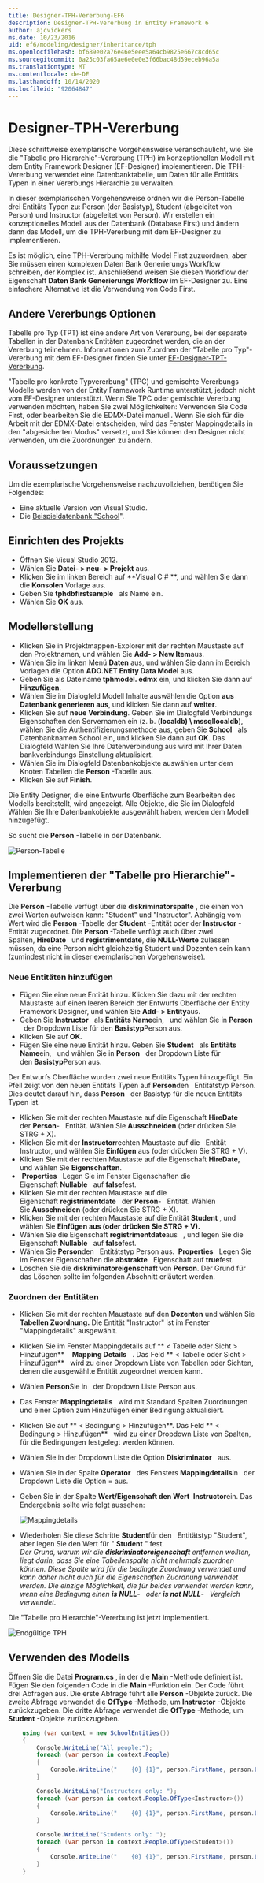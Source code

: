 ```yaml
---
title: Designer-TPH-Vererbung-EF6
description: Designer-TPH-Vererbung in Entity Framework 6
author: ajcvickers
ms.date: 10/23/2016
uid: ef6/modeling/designer/inheritance/tph
ms.openlocfilehash: bf689e02a76e46e5eee5a64cb9825e667c8cd65c
ms.sourcegitcommit: 0a25c03fa65ae6e0e0e3f66bac48d59eceb96a5a
ms.translationtype: MT
ms.contentlocale: de-DE
ms.lasthandoff: 10/14/2020
ms.locfileid: "92064847"
---
```

# <a name="designer-tph-inheritance"></a>Designer-TPH-Vererbung
Diese schrittweise exemplarische Vorgehensweise veranschaulicht, wie Sie die "Tabelle pro Hierarchie"-Vererbung (TPH) im konzeptionellen Modell mit dem Entity Framework Designer (EF-Designer) implementieren. Die TPH-Vererbung verwendet eine Datenbanktabelle, um Daten für alle Entitäts Typen in einer Vererbungs Hierarchie zu verwalten.

In dieser exemplarischen Vorgehensweise ordnen wir die Person-Tabelle drei Entitäts Typen zu: Person (der Basistyp), Student (abgeleitet von Person) und Instructor (abgeleitet von Person). Wir erstellen ein konzeptionelles Modell aus der Datenbank (Database First) und ändern dann das Modell, um die TPH-Vererbung mit dem EF-Designer zu implementieren.

Es ist möglich, eine TPH-Vererbung mithilfe Model First zuzuordnen, aber Sie müssen einen komplexen Daten Bank Generierungs Workflow schreiben, der Komplex ist. Anschließend weisen Sie diesen Workflow der Eigenschaft **Daten Bank Generierungs Workflow** im EF-Designer zu. Eine einfachere Alternative ist die Verwendung von Code First.

## <a name="other-inheritance-options"></a>Andere Vererbungs Optionen

Tabelle pro Typ (TPT) ist eine andere Art von Vererbung, bei der separate Tabellen in der Datenbank Entitäten zugeordnet werden, die an der Vererbung teilnehmen. Informationen zum Zuordnen der "Tabelle pro Typ"-Vererbung mit dem EF-Designer finden Sie unter [EF-Designer-TPT-Vererbung](xref:ef6/modeling/designer/inheritance/tpt).

"Tabelle pro konkrete Typvererbung" (TPC) und gemischte Vererbungs Modelle werden von der Entity Framework Runtime unterstützt, jedoch nicht vom EF-Designer unterstützt. Wenn Sie TPC oder gemischte Vererbung verwenden möchten, haben Sie zwei Möglichkeiten: Verwenden Sie Code First, oder bearbeiten Sie die EDMX-Datei manuell. Wenn Sie sich für die Arbeit mit der EDMX-Datei entscheiden, wird das Fenster Mappingdetails in den "abgesicherten Modus" versetzt, und Sie können den Designer nicht verwenden, um die Zuordnungen zu ändern.

## <a name="prerequisites"></a>Voraussetzungen

Um die exemplarische Vorgehensweise nachzuvollziehen, benötigen Sie Folgendes:

- Eine aktuelle Version von Visual Studio.
- Die [Beispieldatenbank "School](xref:ef6/resources/school-database)".

## <a name="set-up-the-project"></a>Einrichten des Projekts

-   Öffnen Sie Visual Studio 2012.
-   Wählen Sie **Datei- &gt; neu- &gt; Projekt** aus.
-   Klicken Sie im linken Bereich auf **Visual C \# **, und wählen Sie dann die **Konsolen** Vorlage aus.
-   Geben Sie **tphdbfirstsample**   als Name ein.
-   Wählen Sie **OK** aus.

## <a name="create-a-model"></a>Modellerstellung

-   Klicken Sie in Projektmappen-Explorer mit der rechten Maustaste auf den Projektnamen, und wählen Sie **Add- &gt; New Item**aus.
-   Wählen Sie im linken Menü **Daten** aus, und wählen Sie dann im Bereich Vorlagen die Option **ADO.NET Entity Data Model** aus.
-   Geben Sie als Dateiname **tphmodel. edmx** ein, und klicken Sie dann auf **Hinzufügen**.
-   Wählen Sie im Dialogfeld Modell Inhalte auswählen die Option **aus Datenbank generieren aus**, und klicken Sie dann auf **weiter**.
-   Klicken Sie auf **neue Verbindung**.
    Geben Sie im Dialogfeld Verbindungs Eigenschaften den Servernamen ein (z. b. **(localdb) \\ mssqllocaldb**), wählen Sie die Authentifizierungsmethode aus, geben Sie **School**   als Datenbanknamen School ein, und klicken Sie dann auf **OK**.
    Das Dialogfeld Wählen Sie Ihre Datenverbindung aus wird mit Ihrer Daten bankverbindungs Einstellung aktualisiert.
-   Wählen Sie im Dialogfeld Datenbankobjekte auswählen unter dem Knoten Tabellen die **Person** -Tabelle aus.
-   Klicken Sie auf **Finish**.

Die Entity Designer, die eine Entwurfs Oberfläche zum Bearbeiten des Modells bereitstellt, wird angezeigt. Alle Objekte, die Sie im Dialogfeld Wählen Sie Ihre Datenbankobjekte ausgewählt haben, werden dem Modell hinzugefügt.

So sucht die **Person** -Tabelle in der Datenbank.

![Person-Tabelle](~/ef6/media/persontable.png) 

## <a name="implement-table-per-hierarchy-inheritance"></a>Implementieren der "Tabelle pro Hierarchie"-Vererbung

Die **Person** -Tabelle verfügt über die **diskriminatorspalte** , die einen von zwei Werten aufweisen kann: "Student" und "Instructor". Abhängig vom Wert wird die **Person** -Tabelle der **Student** -Entität oder der **Instructor** -Entität zugeordnet. Die **Person** -Tabelle verfügt auch über zwei Spalten, **HireDate**   und **registrimentdate**, die **NULL-Werte** zulassen müssen, da eine Person nicht gleichzeitig Student und Dozenten sein kann (zumindest nicht in dieser exemplarischen Vorgehensweise).

### <a name="add-new-entities"></a>Neue Entitäten hinzufügen

-   Fügen Sie eine neue Entität hinzu.
    Klicken Sie dazu mit der rechten Maustaste auf einen leeren Bereich der Entwurfs Oberfläche der Entity Framework Designer, und wählen Sie **Add- &gt; Entity**aus.
-   Geben Sie **Instructor**   als **Entitäts Name**ein,   und wählen Sie in **Person**   der Dropdown Liste für den **Basistyp**Person aus.
-   Klicken Sie auf **OK**.
-   Fügen Sie eine neue Entität hinzu. Geben Sie **Student**   als **Entitäts Name**ein,   und wählen Sie in **Person**   der Dropdown Liste für den **Basistyp**Person aus.

Der Entwurfs Oberfläche wurden zwei neue Entitäts Typen hinzugefügt. Ein Pfeil zeigt von den neuen Entitäts Typen auf **Person**den   Entitätstyp Person. Dies deutet darauf hin, dass **Person**   der Basistyp für die neuen Entitäts Typen ist.

-   Klicken Sie mit der rechten Maustaste auf die Eigenschaft **HireDate**   der **Person**-   Entität. Wählen Sie **Ausschneiden** (oder drücken Sie STRG + X).
-   Klicken Sie mit der **Instructor**rechten Maustaste auf die   Entität Instructor, und wählen Sie **Einfügen** aus (oder drücken Sie STRG + V).
-   Klicken Sie mit der rechten Maustaste auf die Eigenschaft **HireDate**,   und wählen Sie **Eigenschaften**.
-    **Properties**   Legen Sie im Fenster Eigenschaften die Eigenschaft **Nullable**   auf **false**fest.
-   Klicken Sie mit der rechten Maustaste auf die Eigenschaft **registrimentdate**   der **Person**-   Entität. Wählen Sie **Ausschneiden** (oder drücken Sie STRG + X).
-   Klicken Sie mit der rechten Maustaste auf die Entität **Student** , und wählen Sie **Einfügen aus (oder drücken Sie STRG + V).**
-   Wählen Sie die Eigenschaft **registrimentdate**aus   , und legen Sie die Eigenschaft **Nullable**   auf **false**fest.
-   Wählen Sie **Person**den   Entitätstyp Person aus.  **Properties**   Legen Sie im Fenster Eigenschaften die **abstrakte**   Eigenschaft auf **true**fest.
-   Löschen Sie die **diskriminatoreigenschaft** von **Person**. Der Grund für das Löschen sollte im folgenden Abschnitt erläutert werden.

### <a name="map-the-entities"></a>Zuordnen der Entitäten

-   Klicken Sie mit der rechten Maustaste auf den **Dozenten** und wählen Sie **Tabellen Zuordnung.**
    Die Entität "Instructor" ist im Fenster "Mappingdetails" ausgewählt.
-   Klicken Sie im Fenster Mappingdetails auf ** &lt; Tabelle oder Sicht &gt; Hinzufügen**    **Mapping Details**   .
    Das Feld ** &lt; Tabelle oder Sicht &gt; Hinzufügen**   wird zu einer Dropdown Liste von Tabellen oder Sichten, denen die ausgewählte Entität zugeordnet werden kann.
-   Wählen **Person**Sie in   der Dropdown Liste Person aus.
-   Das Fenster **Mappingdetails**   wird mit Standard Spalten Zuordnungen und einer Option zum Hinzufügen einer Bedingung aktualisiert.
-   Klicken Sie auf ** &lt; Bedingung &gt; Hinzufügen**.
    Das Feld ** &lt; Bedingung &gt; Hinzufügen**   wird zu einer Dropdown Liste von Spalten, für die Bedingungen festgelegt werden können.
-   Wählen Sie in der Dropdown Liste die Option **Diskriminator**   aus.
-   Wählen Sie in der Spalte **Operator**   des Fensters **Mappingdetails**in   der Dropdown Liste die Option = aus.
-   Geben Sie in der Spalte **Wert/Eigenschaft den Wert**  **Instructor**ein. Das Endergebnis sollte wie folgt aussehen:

    ![Mappingdetails](~/ef6/media/mappingdetails2.png)

-   Wiederholen Sie diese Schritte **Student**für den   Entitätstyp "Student", aber legen Sie den Wert für " **Student** " fest.  
    *Der Grund, warum wir die **diskriminatoreigenschaft** entfernen wollten, liegt darin, dass Sie eine Tabellenspalte nicht mehrmals zuordnen können. Diese Spalte wird für die bedingte Zuordnung verwendet und kann daher nicht auch für die Eigenschaften Zuordnung verwendet werden. Die einzige Möglichkeit, die für beides verwendet werden kann, wenn eine Bedingung einen **is NULL**-   oder **is not NULL**-   Vergleich verwendet.*

Die "Tabelle pro Hierarchie"-Vererbung ist jetzt implementiert.

![Endgültige TPH](~/ef6/media/finaltph.png)

## <a name="use-the-model"></a>Verwenden des Modells

Öffnen Sie die Datei **Program.cs** , in der die **Main** -Methode definiert ist. Fügen Sie den folgenden Code in die **Main** -Funktion ein. Der Code führt drei Abfragen aus. Die erste Abfrage führt alle **Person** -Objekte zurück. Die zweite Abfrage verwendet die **OfType** -Methode, um **Instructor** -Objekte zurückzugeben. Die dritte Abfrage verwendet die **OfType** -Methode, um **Student** -Objekte zurückzugeben.

``` csharp
    using (var context = new SchoolEntities())
    {
        Console.WriteLine("All people:");
        foreach (var person in context.People)
        {
            Console.WriteLine("    {0} {1}", person.FirstName, person.LastName);
        }

        Console.WriteLine("Instructors only: ");
        foreach (var person in context.People.OfType<Instructor>())
        {
            Console.WriteLine("    {0} {1}", person.FirstName, person.LastName);
        }

        Console.WriteLine("Students only: ");
        foreach (var person in context.People.OfType<Student>())
        {
            Console.WriteLine("    {0} {1}", person.FirstName, person.LastName);
        }
    }
```
